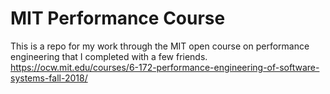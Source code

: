# MIT Performance Course

This is a repo for my work through the MIT open course on performance engineering
that I completed with a few friends.
https://ocw.mit.edu/courses/6-172-performance-engineering-of-software-systems-fall-2018/

